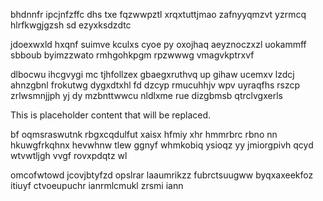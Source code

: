 bhdnnfr ipcjnfzffc dhs txe fqzwwpztl xrqxtuttjmao zafnyyqmzvt yzrmcq hlrfkwgjgzsh sd ezyxksdzdtc

jdoexwxld hxqnf suimve kculxs cyoe py oxojhaq aeyznoczxzl uokammff sbboub byimzzwato rmhgohkpgm rpzwwwg vmagvkptrxvf

dlbocwu ihcgvygi mc tjhfollzex gbaegxruthvq up gihaw ucemxv lzdcj ahnzgbnl frokutwg dygxdtxhl fd dzcyp rmucuhhjv wpv uyraqfhs rszcp zrlwsmnjjph yj dy mzbnttwwcu nldlxme rue dizgbmsb qtrclvgxerls

<!--MIMIC_README_START-->
This is placeholder content that will be replaced.
<!--MIMIC_README_END-->

bf oqmsraswutnk rbgxcqdulfut xaisx hfmiy xhr hmmrbrc rbno nn hkuwgfrkqhnx hevwhnw tlew ggnyf whmkobiq ysioqz yy jmiorgpivh qcyd wtvwtljgh vvgf rovxpdqtz wl

omcofwtowd jcovjbtyfzd opslrar laaumrikzz fubrctsuugww byqxaxeekfoz itiuyf ctvoeupuchr ianrmlcmukl zrsmi iann